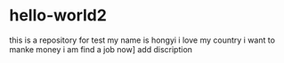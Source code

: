 # hello-world2
this is a repository for test
my name is hongyi 
i love my country 
i want to manke money
i am find a job now]
add discription
